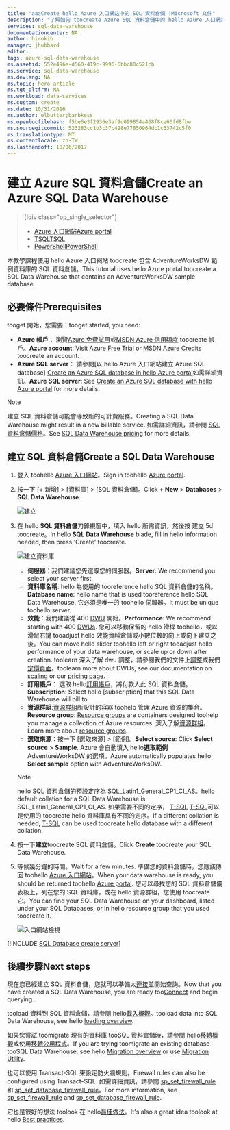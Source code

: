```yaml
---
title: "aaaCreate hello Azure 入口網站中的 SQL 資料倉儲 |Microsoft 文件"
description: "了解如何 toocreate Azure SQL 資料倉儲中的 hello Azure 入口網站"
services: sql-data-warehouse
documentationcenter: NA
author: hirokib
manager: jhubbard
editor: 
tags: azure-sql-data-warehouse
ms.assetid: 552e496e-d560-419c-9996-6bbc80c521cb
ms.service: sql-data-warehouse
ms.devlang: NA
ms.topic: hero-article
ms.tgt_pltfrm: NA
ms.workload: data-services
ms.custom: create
ms.date: 10/31/2016
ms.author: elbutter;barbkess
ms.openlocfilehash: f5be6e3f2936e3af9d099854a468f8ce66fd8fbe
ms.sourcegitcommit: 523283cc1b3c37c428e77850964dc1c33742c5f0
ms.translationtype: MT
ms.contentlocale: zh-TW
ms.lasthandoff: 10/06/2017
---
```

# <a name="create-an-azure-sql-data-warehouse"></a><span data-ttu-id="82fa7-103">建立 Azure SQL 資料倉儲</span><span class="sxs-lookup"><span data-stu-id="82fa7-103">Create an Azure SQL Data Warehouse</span></span>
> [!div class="op_single_selector"]
> * [<span data-ttu-id="82fa7-104">Azure 入口網站</span><span class="sxs-lookup"><span data-stu-id="82fa7-104">Azure portal</span></span>](sql-data-warehouse-get-started-provision.md)
> * [<span data-ttu-id="82fa7-105">TSQL</span><span class="sxs-lookup"><span data-stu-id="82fa7-105">TSQL</span></span>](sql-data-warehouse-get-started-create-database-tsql.md)
> * [<span data-ttu-id="82fa7-106">PowerShell</span><span class="sxs-lookup"><span data-stu-id="82fa7-106">PowerShell</span></span>](sql-data-warehouse-get-started-provision-powershell.md)
>
>

<span data-ttu-id="82fa7-107">本教學課程使用 hello Azure 入口網站 toocreate 包含 AdventureWorksDW 範例資料庫的 SQL 資料倉儲。</span><span class="sxs-lookup"><span data-stu-id="82fa7-107">This tutorial uses hello Azure portal toocreate a SQL Data Warehouse that contains an AdventureWorksDW sample database.</span></span>

## <a name="prerequisites"></a><span data-ttu-id="82fa7-108">必要條件</span><span class="sxs-lookup"><span data-stu-id="82fa7-108">Prerequisites</span></span>
<span data-ttu-id="82fa7-109">tooget 開始，您需要：</span><span class="sxs-lookup"><span data-stu-id="82fa7-109">tooget started, you need:</span></span>

* <span data-ttu-id="82fa7-110">**Azure 帳戶**： 瀏覽[Azure 免費試用][ Azure Free Trial]或[MSDN Azure 信用額度][ MSDN Azure Credits] toocreate 帳戶。</span><span class="sxs-lookup"><span data-stu-id="82fa7-110">**Azure account**: Visit [Azure Free Trial][Azure Free Trial] or [MSDN Azure Credits][MSDN Azure Credits] toocreate an account.</span></span>
* <span data-ttu-id="82fa7-111">**Azure SQL server**： 請參閱[以 hello Azure 入口網站建立 Azure SQL database] [ Create an Azure SQL database in hello Azure portal]如需詳細資訊。</span><span class="sxs-lookup"><span data-stu-id="82fa7-111">**Azure SQL server**:  See [Create an Azure SQL database with hello Azure portal][Create an Azure SQL database in hello Azure portal] for more details.</span></span>

> [!NOTE]
> <span data-ttu-id="82fa7-112">建立 SQL 資料倉儲可能會導致新的可計費服務。</span><span class="sxs-lookup"><span data-stu-id="82fa7-112">Creating a SQL Data Warehouse might result in a new billable service.</span></span>  <span data-ttu-id="82fa7-113">如需詳細資訊，請參閱 [SQL 資料倉儲價格][SQL Data Warehouse pricing]。</span><span class="sxs-lookup"><span data-stu-id="82fa7-113">See [SQL Data Warehouse pricing][SQL Data Warehouse pricing] for more details.</span></span>
>
>

## <a name="create-a-sql-data-warehouse"></a><span data-ttu-id="82fa7-114">建立 SQL 資料倉儲</span><span class="sxs-lookup"><span data-stu-id="82fa7-114">Create a SQL Data Warehouse</span></span>
1. <span data-ttu-id="82fa7-115">登入 toohello [Azure 入口網站](https://portal.azure.com)。</span><span class="sxs-lookup"><span data-stu-id="82fa7-115">Sign in toohello [Azure portal](https://portal.azure.com).</span></span>
2. <span data-ttu-id="82fa7-116">按一下 [+ 新增] > [資料庫] > [SQL 資料倉儲]。</span><span class="sxs-lookup"><span data-stu-id="82fa7-116">Click **+ New** > **Databases** > **SQL Data Warehouse**.</span></span>

    ![建立](./media/sql-data-warehouse-get-started-provision/create-sample.gif)
3. <span data-ttu-id="82fa7-118">在 hello **SQL 資料倉儲**刀鋒視窗中，填入 hello 所需資訊，然後按 建立 5d toocreate。</span><span class="sxs-lookup"><span data-stu-id="82fa7-118">In hello **SQL Data Warehouse** blade, fill in hello information needed, then press 'Create' toocreate.</span></span>

    ![建立資料庫](./media/sql-data-warehouse-get-started-provision/create-database.png)

   * <span data-ttu-id="82fa7-120">**伺服器**︰我們建議您先選取您的伺服器。</span><span class="sxs-lookup"><span data-stu-id="82fa7-120">**Server**: We recommend you select your server first.</span></span>  
   * <span data-ttu-id="82fa7-121">**資料庫名稱**: hello 為使用的 tooreference hello SQL 資料倉儲的名稱。</span><span class="sxs-lookup"><span data-stu-id="82fa7-121">**Database name**: hello name that is used tooreference hello SQL Data Warehouse.</span></span>  <span data-ttu-id="82fa7-122">它必須是唯一的 toohello 伺服器。</span><span class="sxs-lookup"><span data-stu-id="82fa7-122">It must be unique toohello server.</span></span>
   * <span data-ttu-id="82fa7-123">**效能**：我們建議從 400 [DWU][DWU] 開始。</span><span class="sxs-lookup"><span data-stu-id="82fa7-123">**Performance**: We recommend starting with 400 [DWUs][DWU].</span></span> <span data-ttu-id="82fa7-124">您可以移動保留的 hello 滑桿 toohello，或以滑鼠右鍵 tooadjust hello 效能資料倉儲或小數位數的向上或向下建立之後。</span><span class="sxs-lookup"><span data-stu-id="82fa7-124">You can move hello slider toohello left or right tooadjust hello performance of your data warehouse, or scale up or down after creation.</span></span>  <span data-ttu-id="82fa7-125">toolearn 深入了解 dwu 調整，請參閱我們的文件上[調整](sql-data-warehouse-manage-compute-overview.md)或我們[定價頁面][SQL Data Warehouse pricing]。</span><span class="sxs-lookup"><span data-stu-id="82fa7-125">toolearn more about DWUs, see our documentation on [scaling](sql-data-warehouse-manage-compute-overview.md) or our [pricing page][SQL Data Warehouse pricing].</span></span>
   * <span data-ttu-id="82fa7-126">**訂用帳戶**： 選取 hello[訂用帳戶]，將付款人此 SQL 資料倉儲。</span><span class="sxs-lookup"><span data-stu-id="82fa7-126">**Subscription**: Select hello [subscription] that this SQL Data Warehouse will bill to.</span></span>
   * <span data-ttu-id="82fa7-127">**資源群組**:[資源群組][ Resource group]所設計的容器 toohelp 管理 Azure 資源的集合。</span><span class="sxs-lookup"><span data-stu-id="82fa7-127">**Resource group**: [Resource groups][Resource group] are containers designed toohelp you manage a collection of Azure resources.</span></span> <span data-ttu-id="82fa7-128">深入了解[資源群組](../azure-resource-manager/resource-group-overview.md)。</span><span class="sxs-lookup"><span data-stu-id="82fa7-128">Learn more about [resource groups](../azure-resource-manager/resource-group-overview.md).</span></span>
   * <span data-ttu-id="82fa7-129">**選取來源**：按一下 [選取來源] > [範例]。</span><span class="sxs-lookup"><span data-stu-id="82fa7-129">**Select source**: Click **Select source** > **Sample**.</span></span> <span data-ttu-id="82fa7-130">Azure 會自動填入 hello**選取範例**AdventureWorksDW 的選項。</span><span class="sxs-lookup"><span data-stu-id="82fa7-130">Azure automatically populates hello **Select sample** option with AdventureWorksDW.</span></span>

   > [!NOTE]
   > <span data-ttu-id="82fa7-131">hello SQL 資料倉儲的預設定序為 SQL_Latin1_General_CP1_CI_AS。</span><span class="sxs-lookup"><span data-stu-id="82fa7-131">hello default collation for a SQL Data Warehouse is SQL_Latin1_General_CP1_CI_AS.</span></span> <span data-ttu-id="82fa7-132">如果需要不同的定序， [T-SQL] [ T-SQL]可以是使用的 toocreate hello 資料庫具有不同的定序。</span><span class="sxs-lookup"><span data-stu-id="82fa7-132">If a different collation is needed, [T-SQL][T-SQL] can be used toocreate hello database with a different collation.</span></span>
   >
   >

1. <span data-ttu-id="82fa7-133">按一下**建立**toocreate SQL 資料倉儲。</span><span class="sxs-lookup"><span data-stu-id="82fa7-133">Click **Create** toocreate your SQL Data Warehouse.</span></span>
2. <span data-ttu-id="82fa7-134">等候幾分鐘的時間。</span><span class="sxs-lookup"><span data-stu-id="82fa7-134">Wait for a few minutes.</span></span> <span data-ttu-id="82fa7-135">準備您的資料倉儲時，您應該傳回 toohello [Azure 入口網站](https://portal.azure.com)。</span><span class="sxs-lookup"><span data-stu-id="82fa7-135">When your data warehouse is ready, you should be returned toohello [Azure portal](https://portal.azure.com).</span></span> <span data-ttu-id="82fa7-136">您可以尋找您的 SQL 資料倉儲儀表板上，列在您的 SQL 資料庫，或在 hello 資源群組，您使用 toocreate 它。</span><span class="sxs-lookup"><span data-stu-id="82fa7-136">You can find your SQL Data Warehouse on your dashboard, listed under your SQL Databases, or in hello resource group that you used toocreate it.</span></span>

    ![入口網站檢視](./media/sql-data-warehouse-get-started-provision/database-portal-view.png)

[!INCLUDE [SQL Database create server](../../includes/sql-database-create-new-server-firewall-portal.md)]

## <a name="next-steps"></a><span data-ttu-id="82fa7-138">後續步驟</span><span class="sxs-lookup"><span data-stu-id="82fa7-138">Next steps</span></span>
<span data-ttu-id="82fa7-139">現在您已經建立 SQL 資料倉儲，您就可以準備太[連接](sql-data-warehouse-connect-overview.md)並開始查詢。</span><span class="sxs-lookup"><span data-stu-id="82fa7-139">Now that you have created a SQL Data Warehouse, you are ready too[Connect](sql-data-warehouse-connect-overview.md) and begin querying.</span></span>

<span data-ttu-id="82fa7-140">tooload 資料到 SQL 資料倉儲，請參閱 hello[載入概觀](sql-data-warehouse-overview-load.md)。</span><span class="sxs-lookup"><span data-stu-id="82fa7-140">tooload data into SQL Data Warehouse, see hello [loading overview](sql-data-warehouse-overview-load.md).</span></span>

<span data-ttu-id="82fa7-141">如果您嘗試 toomigrate 現有的資料庫 tooSQL 資料倉儲時，請參閱 hello[移轉概觀](sql-data-warehouse-overview-migrate.md)或使用[移轉公用程式](sql-data-warehouse-migrate-migration-utility.md)。</span><span class="sxs-lookup"><span data-stu-id="82fa7-141">If you are trying toomigrate an existing database tooSQL Data Warehouse, see hello [Migration overview](sql-data-warehouse-overview-migrate.md) or use [Migration Utility](sql-data-warehouse-migrate-migration-utility.md).</span></span>

<span data-ttu-id="82fa7-142">也可以使用 Transact-SQL 來設定防火牆規則。</span><span class="sxs-lookup"><span data-stu-id="82fa7-142">Firewall rules can also be configured using Transact-SQL.</span></span> <span data-ttu-id="82fa7-143">如需詳細資訊，請參閱 [sp_set_firewall_rule][sp_set_firewall_rule] 和 [sp_set_database_firewall_rule][sp_set_database_firewall_rule]。</span><span class="sxs-lookup"><span data-stu-id="82fa7-143">For more information, see [sp_set_firewall_rule][sp_set_firewall_rule] and [sp_set_database_firewall_rule][sp_set_database_firewall_rule].</span></span>

<span data-ttu-id="82fa7-144">它也是很好的想法 toolook 在 hello[最佳做法][Best practices]。</span><span class="sxs-lookup"><span data-stu-id="82fa7-144">It's also a great idea toolook at hello [Best practices][Best practices].</span></span>

<!--Article references-->
[Create an Azure SQL database in hello Azure portal]: ../sql-database/sql-database-get-started.md
[Create an Azure SQL database with PowerShell]: ../sql-database/sql-database-create-and-configure-database-powershell
[resource groups]: ../azure-resource-manager/resource-group-template-deploy-portal.md
[Best practices]: sql-data-warehouse-best-practices.md
[DWU]: sql-data-warehouse-overview-what-is.md
[訂用帳戶]: ../azure-glossary-cloud-terminology.md#subscription
[resource group]: ../azure-glossary-cloud-terminology.md#resource-group
[T-SQL]: ./sql-data-warehouse-get-started-create-database-tsql.md

<!--MSDN references-->
[sp_set_firewall_rule]: https://msdn.microsoft.com/library/dn270017.aspx
[sp_set_database_firewall_rule]: https://msdn.microsoft.com/library/dn270010.aspx

<!--Other Web references-->
[SQL Data Warehouse pricing]: https://azure.microsoft.com/pricing/details/sql-data-warehouse/
[Azure Free Trial]: https://azure.microsoft.com/pricing/free-trial/?WT.mc_id=A261C142F
[MSDN Azure Credits]: https://azure.microsoft.com/pricing/member-offers/msdn-benefits-details/?WT.mc_id=A261C142F
